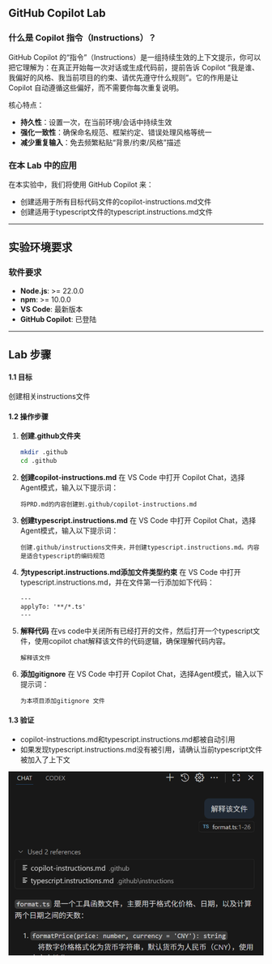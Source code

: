 ## GitHub Copilot Lab

### 什么是 Copilot 指令（Instructions）？

GitHub Copilot 的“指令”（Instructions）是一组持续生效的上下文提示，你可以把它理解为：在真正开始每一次对话或生成代码前，提前告诉 Copilot “我是谁、我偏好的风格、我当前项目的约束、请优先遵守什么规则”。它的作用是让 Copilot 自动遵循这些偏好，而不需要你每次重复说明。

核心特点：
- **持久性**：设置一次，在当前环境/会话中持续生效
- **强化一致性**：确保命名规范、框架约定、错误处理风格等统一
- **减少重复输入**：免去频繁粘贴“背景/约束/风格”描述

### 在本 Lab 中的应用

在本实验中，我们将使用 GitHub Copilot 来：
- 创建适用于所有目标代码文件的copilot-instructions.md文件
- 创建适用于typescript文件的typescript.instructions.md文件

---

## 实验环境要求

### 软件要求
- **Node.js**: >= 22.0.0
- **npm**: >= 10.0.0
- **VS Code**: 最新版本
- **GitHub Copilot**: 已登陆

---

## Lab 步骤


#### 1.1 目标
创建相关instructions文件

#### 1.2 操作步骤

1. **创建.github文件夹**
   ```bash
   mkdir .github
   cd .github
   ```

2. **创建copilot-instructions.md**
   在 VS Code 中打开 Copilot Chat，选择Agent模式，输入以下提示词：
   ```
   将PRD.md的内容创建到.github/copilot-instructions.md
   ```

3. **创建typescript.instructions.md**
   在 VS Code 中打开 Copilot Chat，选择Agent模式，输入以下提示词：
   ```
   创建.github/instructions文件夹，并创建typescript.instructions.md。内容是适合typescript的编码规范
   ```
4. **为typescript.instructions.md添加文件类型约束**
   在 VS Code 中打开 typescript.instructions.md，并在文件第一行添加如下代码：
   ```
   ---
   applyTo: '**/*.ts'
   ---
   ```

5. **解释代码**
   在vs code中关闭所有已经打开的文件，然后打开一个typescript文件，使用copilot chat解释该文件的代码逻辑，确保理解代码内容。
   ```
   解释该文件
   ```

6. **添加gitignore**
   在 VS Code 中打开 Copilot Chat，选择Agent模式，输入以下提示词：
   ```
   为本项目添加gitignore 文件
   ```
   
#### 1.3 验证
- copilot-instructions.md和typescript.instructions.md都被自动引用
- 如果发现typescript.instructions.md没有被引用，请确认当前typescript文件被加入了上下文



![Copilot 引用示例占位](./images/021.png)
